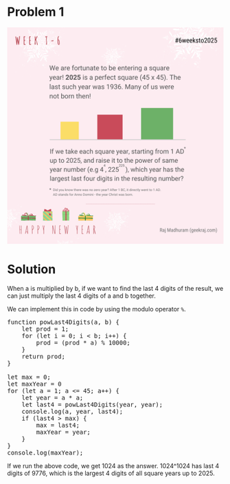 # Problem 1

![Problem 1](../problems/1.png)

# Solution

When a is multiplied by b, if we want to find the last 4 digits of the result, we can just multiply the last 4 digits of a and b together.


We can implement this in code by using the modulo operator `%`.

<pre>
function powLast4Digits(a, b) {
    let prod = 1;
    for (let i = 0; i < b; i++) {
        prod = (prod * a) % 10000;
    }
    return prod;
}

let max = 0;
let maxYear = 0
for (let a = 1; a <= 45; a++) {
    let year = a * a;
    let last4 = powLast4Digits(year, year);
    console.log(a, year, last4);
    if (last4 > max) {
        max = last4;
        maxYear = year; 
    }
}
console.log(maxYear);
</pre>

If we run the above code, we get 1024 as the answer. 1024^1024 has last 4 digits of 9776, which is the largest 4 digits of all square years up to 2025.
